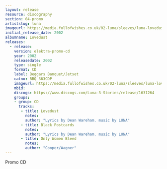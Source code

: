 ```yaml
---
layout: release
resource: discography
section: 04-promo
artistslug: luna
imageurl: https://media.fullofwishes.co.uk/02-luna/sleeves/luna-lovedust-promo.jpg
initial_release_date: 2002
albumname: Lovedust
releases:
  - release:
    version: elektra-promo-cd
    year: 2002
    releasedate: 2002
    type: single
    format: CD
    label: Beggars Banquet/Jetset
    catno: BBQ 363CDP
    imageurl: https://media.fullofwishes.co.uk/02-luna/sleeves/luna-lovedust-promo.jpg
    mbid:
    discogs: https://www.discogs.com/Luna-3-Stories/release/1631264
    groups:
    - group: CD
      tracks:
       - title: Lovedust
         notes:
         author: "Lyrics by Dean Wareham. music by LUNA"
       - title: Black Postcards
         notes:
         author: "Lyrics by Dean Wareham. music by LUNA"
       - title: Only Women Bleed
         notes:
         author: "Cooper/Wagner"
---
```

Promo CD
